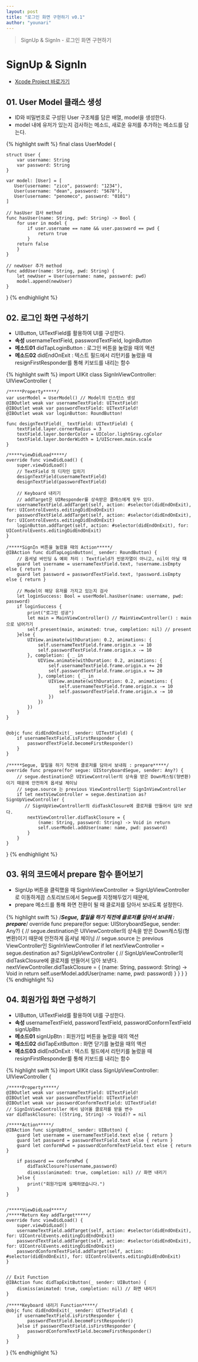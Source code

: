 ```yaml
---
layout: post
title: "로그인 화면 구현하기 v0.1"
author: "younari"
---
```


> SignUp & SignIn - 로그인 화면 구현하기

# SignUp & SignIn
- [Xcode Project 바로가기](https://github.com/younari/tastySwift/tree/master/0927_LoginUserDefault/0927_SignUp)


## 01. User Model 클래스 생성
- ID와 비밀번호로 구성된 User 구조체를 담은 배열, model을 생성한다.
- model 내에 유저가 있는지 검사하는 메소드, 새로운 유저를 추가하는 메소드를 담는다.

{% highlight swift %}
final class UserModel {
    
    struct User {
        var username: String
        var password: String
    }
    
    var model: [User] = [
       User(username: "zico", password: "1234"),
       User(username: "dean", password: "5678"),
       User(username: "penomeco", password: "0101")
    ]
    
    // hasUser 검사 method
    func hasUser(name: String, pwd: String) -> Bool {
        for user in model {
            if user.username == name && user.password == pwd {
                return true
            }
        return false
        }
    }
        
    // newUser 추가 method
    func addUser(name: String, pwd: String) {
        let newUser = User(username: name, password: pwd)
        model.append(newUser)
    }

}
{% endhighlight %}

## 02. 로그인 화면 구성하기
- UIButton, UITextField를 활용하여 UI를 구성한다.
- **속성** usernameTextField, passwordTextField, loginButton
- **메소드01** didTapLoginButton : 로그인 버튼을 눌렀을 때의 액션
- **메소드02** didEndOnExit : 텍스트 필드에서 리턴키를 눌렀을 때 resignFirstResponder를 통해 키보드를 내리는 함수

{% highlight swift %}
import UIKit
class SignInViewController: UIViewController {

    /*****Property*****/
    var userModel = UserModel() // Model의 인스턴스 생성
    @IBOutlet weak var usernameTextField: UITextField!
    @IBOutlet weak var passwordTextField: UITextField!
    @IBOutlet weak var loginButton: RoundButton!
    
    func designTextField(_ textField: UITextField) {
        textField.layer.cornerRadius = 3
        textField.layer.borderColor = UIColor.lightGray.cgColor
        textField.layer.borderWidth = 1/UIScreen.main.scale
    }
    
    /*****viewDidLoad*****/
    override func viewDidLoad() {
        super.viewDidLoad()
        // TextField 의 디자인 입히기
        designTextField(usernameTextField)
        designTextField(passwordTextField)
        
        // Keyboard 내리기
        // addTarget은 UIResponder를 상속받은 클래스에게 모두 있다.
        usernameTextField.addTarget(self, action: #selector(didEndOnExit), for: UIControlEvents.editingDidEndOnExit)
        passwordTextField.addTarget(self, action: #selector(didEndOnExit), for: UIControlEvents.editingDidEndOnExit)
        loginButton.addTarget(self, action: #selector(didEndOnExit), for: UIControlEvents.editingDidEndOnExit)
    }

    /*****SignIn 버튼을 눌렀을 때의 Action*****/
    @IBAction func didTapLoginButton(_ sender: RoundButton) {
        // 옵셔널 바인딩 & 예외 처리 : Textfield가 빈문자열이 아니고, nil이 아닐 때
        guard let username = usernameTextField.text, !username.isEmpty else { return }
        guard let password = passwordTextField.text, !password.isEmpty else { return }
        
        // Model이 해당 유저를 가지고 있는지 검사
        let loginSuccess: Bool = userModel.hasUser(name: username, pwd: password)
        if loginSuccess {
            print("로그인 성공")
            let main = MainViewController() // MainViewController() : main으로 넘어가기
            self.present(main, animated: true, completion: nil) // present
        }else {
            UIView.animate(withDuration: 0.2, animations: {
                self.usernameTextField.frame.origin.x -= 10
                self.passwordTextField.frame.origin.x -= 10
            }, completion: { _ in
                UIView.animate(withDuration: 0.2, animations: {
                    self.usernameTextField.frame.origin.x += 20
                    self.passwordTextField.frame.origin.x += 20
                }, completion: { _ in
                    UIView.animate(withDuration: 0.2, animations: {
                        self.usernameTextField.frame.origin.x -= 10
                        self.passwordTextField.frame.origin.x -= 10
                    })
                })
            })
        }
    }
    

    @objc func didEndOnExit(_ sender: UITextField) {
        if usernameTextField.isFirstResponder {
            passwordTextField.becomeFirstResponder()
        }
    }

    /*****Segue, 할일을 하기 직전에 클로저를 담아서 보내줘 : prepare*****/
    override func prepare(for segue: UIStoryboardSegue, sender: Any?) {
        // segue.destination은 UIViewController의 상속을 받은 Down캐스팅(형변환)이기 때문에 안전하게 옵셔널 체이닝
        // segue.source 는 previous ViewController인 SignInViewController
        if let nextViewController = segue.destination as? SignUpViewController {
           // SignUpViewController의 didTaskClosure에 클로저를 만들어서 담아 보낸다.
            nextViewController.didTaskClosure = {
                (name: String, password: String) -> Void in return
                self.userModel.addUser(name: name, pwd: password)
            }
        }
	}
}
{% endhighlight %}

## 03. 위의 코드에서 prepare 함수 뜯어보기
- SignUp 버튼을 클릭했을 때 SignInViewController -> SignUpViewController로 이동하게끔 스토리보드에서 Segue를 지정해두었기 때문에,
- prepare 메소드를 통해 화면 전환이 될 때 클로저를 담아서 보내도록 설정한다.

{% highlight swift %}
    /*****Segue, 할일을 하기 직전에 클로저를 담아서 보내줘 : prepare*****/
    override func prepare(for segue: UIStoryboardSegue, sender: Any?) {
        // segue.destination은 UIViewController의 상속을 받은 Down캐스팅(형변환)이기 때문에 안전하게 옵셔널 체이닝
        // segue.source 는 previous ViewController인 SignInViewController
        if let nextViewController = segue.destination as? SignUpViewController {
           // SignUpViewController의 didTaskClosure에 클로저를 만들어서 담아 보낸다.
            nextViewController.didTaskClosure = {
                (name: String, password: String) -> Void in return
                self.userModel.addUser(name: name, pwd: password)
            }
        }
	}
}
{% endhighlight %}


## 04. 회원가입 화면 구성하기
- UIButton, UITextField를 활용하여 UI를 구성한다.
- **속성** usernameTextField, passwordTextField, passwordConformTextField signUpBtn
- **메소드01** signUpBtn : 회원가입 버튼을 눌렀을 때의 액션
- **메소드02** didTapExitButton : 화면 닫기를 눌렀을 때의 액션 
- **메소드03** didEndOnExit : 텍스트 필드에서 리턴키를 눌렀을 때 resignFirstResponder를 통해 키보드를 내리는 함수

{% highlight swift %}
import UIKit
class SignUpViewController: UIViewController {

    /*****Property*****/
    @IBOutlet weak var usernameTextField: UITextField!
    @IBOutlet weak var passwordTextField: UITextField!
    @IBOutlet weak var passwordConformTextField: UITextField!
    // SignInViewController 에서 넘어올 클로저를 받을 변수
    var didTaskClosure: ((String, String) -> Void)? = nil
    
    /*****Action*****/
    @IBAction func signUpBtn(_ sender: UIButton) {
        guard let username = usernameTextField.text else { return }
        guard let password = passwordTextField.text else { return }
        guard let conformPwd = passwordConformTextField.text else { return }
        
        if password == conformPwd {
            didTaskClosure?(username,password)
            dismiss(animated: true, completion: nil) // 화면 내리기
        }else {
            print("회원가입에 실패하였습니다.")
        }
    }
    
    
    /*****ViewDidLoad*****/
    /*****Return Key addTarget*****/
    override func viewDidLoad() {
        super.viewDidLoad()
        usernameTextField.addTarget(self, action: #selector(didEndOnExit), for: UIControlEvents.editingDidEndOnExit)
        passwordTextField.addTarget(self, action: #selector(didEndOnExit), for: UIControlEvents.editingDidEndOnExit)
        passwordConformTextField.addTarget(self, action: #selector(didEndOnExit), for: UIControlEvents.editingDidEndOnExit)
    }
    
    
    // Exit Function
    @IBAction func didTapExitButton(_ sender: UIButton) {
        dismiss(animated: true, completion: nil) // 화면 내리기
    }
    
    /*****Keyboard 내리기 Function*****/
    @objc func didEndOnExit(_ sender: UITextField) {
        if usernameTextField.isFirstResponder {
            passwordTextField.becomeFirstResponder()
        }else if passwordTextField.isFirstResponder {
            passwordConformTextField.becomeFirstResponder()
        }
    }
    
}
{% endhighlight %}
